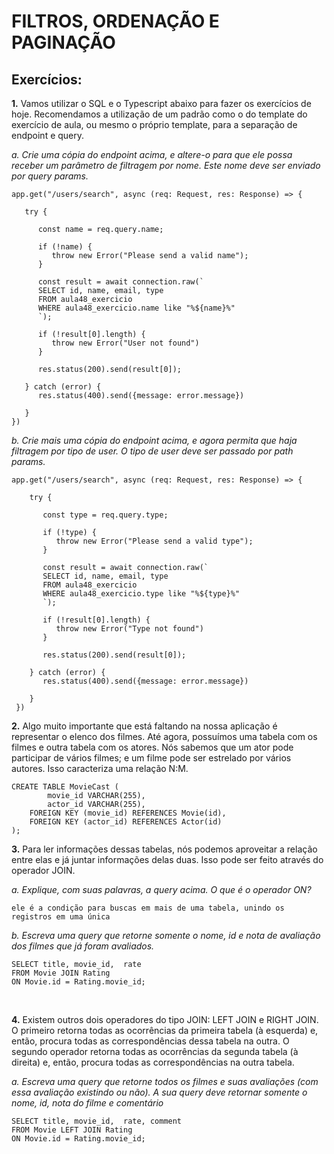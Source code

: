 # FILTROS, ORDENAÇÃO E PAGINAÇÃO

## Exercícios:

<p><strong>1.</strong> Vamos utilizar o SQL e o Typescript abaixo para fazer os exercícios de hoje. Recomendamos a utilização de um padrão como o do template do exercício de aula, ou mesmo o próprio template, para a separação de endpoint e query.
</p>

<p><i>a. Crie uma cópia do endpoint acima, e altere-o para que ele possa receber um parâmetro de filtragem por nome. Este nome deve ser enviado por query params.</i>

```
app.get("/users/search", async (req: Request, res: Response) => {

   try {

      const name = req.query.name;

      if (!name) {
         throw new Error("Please send a valid name");
      }

      const result = await connection.raw(`
      SELECT id, name, email, type
      FROM aula48_exercicio
      WHERE aula48_exercicio.name like "%${name}%"
      `);

      if (!result[0].length) {
         throw new Error("User not found")
      }

      res.status(200).send(result[0]);
      
   } catch (error) {
      res.status(400).send({message: error.message})
      
   }
})
```
</p>

<p><i>b. Crie mais uma cópia do endpoint acima, e agora permita que haja filtragem por tipo de user. O tipo de user deve ser passado por path params.</i>

```
app.get("/users/search", async (req: Request, res: Response) => {

    try {
 
       const type = req.query.type;
 
       if (!type) {
          throw new Error("Please send a valid type");
       }
 
       const result = await connection.raw(`
       SELECT id, name, email, type
       FROM aula48_exercicio
       WHERE aula48_exercicio.type like "%${type}%"
       `);
 
       if (!result[0].length) {
          throw new Error("Type not found")
       }
 
       res.status(200).send(result[0]);
       
    } catch (error) {
       res.status(400).send({message: error.message})
       
    }
 })
```
</p>

<p><strong>2.</strong> Algo muito importante que está faltando na nossa aplicação é representar o elenco dos filmes. Até agora, possuímos uma tabela com os filmes e outra tabela com os atores. Nós sabemos que um ator pode participar de vários filmes; e um filme pode ser estrelado por vários autores. Isso caracteriza uma relação N:M.

```
CREATE TABLE MovieCast (
		movie_id VARCHAR(255),
		actor_id VARCHAR(255),
    FOREIGN KEY (movie_id) REFERENCES Movie(id),
    FOREIGN KEY (actor_id) REFERENCES Actor(id)
);
```
</p>

<p><strong>3.</strong> Para ler informações dessas tabelas, nós podemos aproveitar a relação entre elas e já juntar informações delas duas. Isso pode ser feito através do operador JOIN. 
</p>

<p><i>a. Explique, com suas palavras, a query acima. O que é o operador ON?</i>

```
ele é a condição para buscas em mais de uma tabela, unindo os registros em uma única
```
</p>

<p><i>b. Escreva uma query que retorne somente o nome, id e nota de avaliação dos filmes que já foram avaliados.</i>

```
SELECT title, movie_id,  rate
FROM Movie JOIN Rating
ON Movie.id = Rating.movie_id;
```
</p>
<br/>

<p><strong>4.</strong> Existem outros dois operadores do tipo JOIN: LEFT JOIN e RIGHT JOIN. O primeiro retorna todas as ocorrências da primeira tabela (à esquerda) e, então, procura todas as correspondências dessa tabela na outra. O segundo operador retorna todas as ocorrências da segunda tabela (à direita) e, então, procura todas as correspondências na outra tabela. 
</p>

<p><i>a. Escreva uma query que retorne todos os filmes e suas avaliações (com essa avaliação existindo ou não). A sua query deve retornar somente o nome, id, nota do filme e comentário</i>

```
SELECT title, movie_id,  rate, comment
FROM Movie LEFT JOIN Rating
ON Movie.id = Rating.movie_id;
```
</p>


